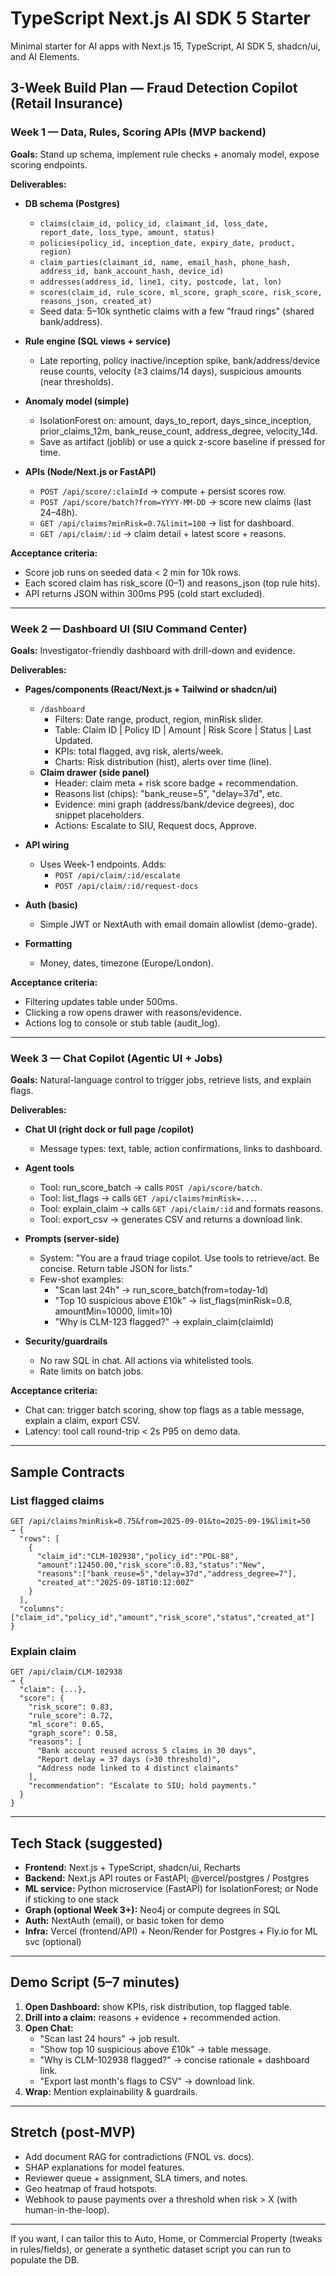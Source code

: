 # TypeScript Next.js AI SDK 5 Starter

Minimal starter for AI apps with Next.js 15, TypeScript, AI SDK 5, shadcn/ui, and AI Elements.

## 3-Week Build Plan — Fraud Detection Copilot (Retail Insurance)

### Week 1 — Data, Rules, Scoring APIs (MVP backend)

**Goals:** Stand up schema, implement rule checks + anomaly model, expose scoring endpoints.

**Deliverables:**
- **DB schema (Postgres)**
  - `claims(claim_id, policy_id, claimant_id, loss_date, report_date, loss_type, amount, status)`
  - `policies(policy_id, inception_date, expiry_date, product, region)`
  - `claim_parties(claimant_id, name, email_hash, phone_hash, address_id, bank_account_hash, device_id)`
  - `addresses(address_id, line1, city, postcode, lat, lon)`
  - `scores(claim_id, rule_score, ml_score, graph_score, risk_score, reasons_json, created_at)`
  - Seed data: 5–10k synthetic claims with a few "fraud rings" (shared bank/address).

- **Rule engine (SQL views + service)**
  - Late reporting, policy inactive/inception spike, bank/address/device reuse counts, velocity (≥3 claims/14 days), suspicious amounts (near thresholds).

- **Anomaly model (simple)**
  - IsolationForest on: amount, days_to_report, days_since_inception, prior_claims_12m, bank_reuse_count, address_degree, velocity_14d.
  - Save as artifact (joblib) or use a quick z-score baseline if pressed for time.

- **APIs (Node/Next.js or FastAPI)**
  - `POST /api/score/:claimId` → compute + persist scores row.
  - `POST /api/score/batch?from=YYYY-MM-DD` → score new claims (last 24–48h).
  - `GET /api/claims?minRisk=0.7&limit=100` → list for dashboard.
  - `GET /api/claim/:id` → claim detail + latest score + reasons.

**Acceptance criteria:**
- Score job runs on seeded data < 2 min for 10k rows.
- Each scored claim has risk_score (0–1) and reasons_json (top rule hits).
- API returns JSON within 300ms P95 (cold start excluded).

---

### Week 2 — Dashboard UI (SIU Command Center)

**Goals:** Investigator-friendly dashboard with drill-down and evidence.

**Deliverables:**
- **Pages/components (React/Next.js + Tailwind or shadcn/ui)**
  - `/dashboard`
    - Filters: Date range, product, region, minRisk slider.
    - Table: Claim ID | Policy ID | Amount | Risk Score | Status | Last Updated.
    - KPIs: total flagged, avg risk, alerts/week.
    - Charts: Risk distribution (hist), alerts over time (line).
  - **Claim drawer (side panel)**
    - Header: claim meta + risk score badge + recommendation.
    - Reasons list (chips): "bank_reuse=5", "delay=37d", etc.
    - Evidence: mini graph (address/bank/device degrees), doc snippet placeholders.
    - Actions: Escalate to SIU, Request docs, Approve.

- **API wiring**
  - Uses Week-1 endpoints. Adds:
    - `POST /api/claim/:id/escalate`
    - `POST /api/claim/:id/request-docs`

- **Auth (basic)**
  - Simple JWT or NextAuth with email domain allowlist (demo-grade).

- **Formatting**
  - Money, dates, timezone (Europe/London).

**Acceptance criteria:**
- Filtering updates table under 500ms.
- Clicking a row opens drawer with reasons/evidence.
- Actions log to console or stub table (audit_log).

---

### Week 3 — Chat Copilot (Agentic UI + Jobs)

**Goals:** Natural-language control to trigger jobs, retrieve lists, and explain flags.

**Deliverables:**
- **Chat UI (right dock or full page /copilot)**
  - Message types: text, table, action confirmations, links to dashboard.

- **Agent tools**
  - Tool: run_score_batch → calls `POST /api/score/batch`.
  - Tool: list_flags → calls `GET /api/claims?minRisk=...`.
  - Tool: explain_claim → calls `GET /api/claim/:id` and formats reasons.
  - Tool: export_csv → generates CSV and returns a download link.

- **Prompts (server-side)**
  - System: "You are a fraud triage copilot. Use tools to retrieve/act. Be concise. Return table JSON for lists."
  - Few-shot examples:
    - "Scan last 24h" → run_score_batch(from=today-1d)
    - "Top 10 suspicious above £10k" → list_flags(minRisk=0.8, amountMin=10000, limit=10)
    - "Why is CLM-123 flagged?" → explain_claim(claimId)

- **Security/guardrails**
  - No raw SQL in chat. All actions via whitelisted tools.
  - Rate limits on batch jobs.

**Acceptance criteria:**
- Chat can: trigger batch scoring, show top flags as a table message, explain a claim, export CSV.
- Latency: tool call round-trip < 2s P95 on demo data.

---

## Sample Contracts

### List flagged claims

```
GET /api/claims?minRisk=0.75&from=2025-09-01&to=2025-09-19&limit=50
→ {
  "rows": [
    {
      "claim_id":"CLM-102938","policy_id":"POL-88",
      "amount":12450.00,"risk_score":0.83,"status":"New",
      "reasons":["bank_reuse=5","delay=37d","address_degree=7"],
      "created_at":"2025-09-18T10:12:00Z"
    }
  ],
  "columns":["claim_id","policy_id","amount","risk_score","status","created_at"]
}
```

### Explain claim

```
GET /api/claim/CLM-102938
→ {
  "claim": {...},
  "score": {
    "risk_score": 0.83,
    "rule_score": 0.72,
    "ml_score": 0.65,
    "graph_score": 0.58,
    "reasons": [
      "Bank account reused across 5 claims in 30 days",
      "Report delay = 37 days (>30 threshold)",
      "Address node linked to 4 distinct claimants"
    ],
    "recommendation": "Escalate to SIU; hold payments."
  }
}
```

---

## Tech Stack (suggested)

- **Frontend:** Next.js + TypeScript, shadcn/ui, Recharts
- **Backend:** Next.js API routes or FastAPI; @vercel/postgres / Postgres
- **ML service:** Python microservice (FastAPI) for IsolationForest; or Node if sticking to one stack
- **Graph (optional Week 3+):** Neo4j or compute degrees in SQL
- **Auth:** NextAuth (email), or basic token for demo
- **Infra:** Vercel (frontend/API) + Neon/Render for Postgres + Fly.io for ML svc (optional)

---

## Demo Script (5–7 minutes)

1. **Open Dashboard:** show KPIs, risk distribution, top flagged table.
2. **Drill into a claim:** reasons + evidence + recommended action.
3. **Open Chat:**
   - "Scan last 24 hours" → job result.
   - "Show top 10 suspicious above £10k" → table message.
   - "Why is CLM-102938 flagged?" → concise rationale + dashboard link.
   - "Export last month's flags to CSV" → download link.
4. **Wrap:** Mention explainability & guardrails.

---

## Stretch (post-MVP)

- Add document RAG for contradictions (FNOL vs. docs).
- SHAP explanations for model features.
- Reviewer queue + assignment, SLA timers, and notes.
- Geo heatmap of fraud hotspots.
- Webhook to pause payments over a threshold when risk > X (with human-in-the-loop).

---

If you want, I can tailor this to Auto, Home, or Commercial Property (tweaks in rules/fields), or generate a synthetic dataset script you can run to populate the DB.
